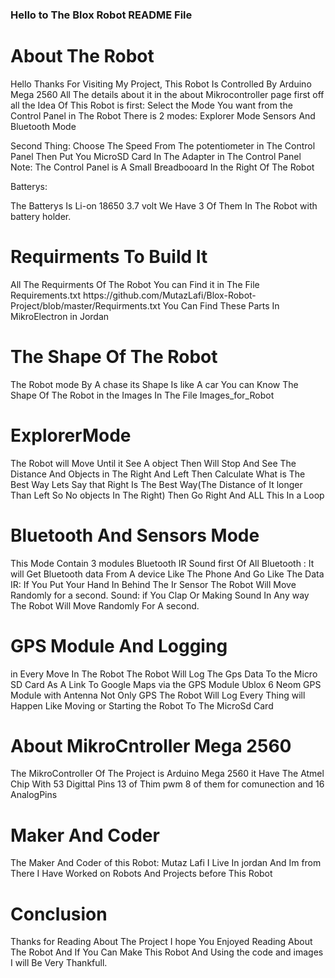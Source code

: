 <h3>Hello to The Blox Robot README File </h3>

<h1>About The Robot</h1>
<p>Hello Thanks For Visiting My Project,
This Robot Is Controlled By Arduino Mega 2560 All The details about it in the about Mikrocontroller page
first off all the Idea Of This Robot is first:
Select the Mode You want from the Control Panel in The Robot
There is 2 modes:
Explorer Mode 
Sensors And Bluetooth Mode 

Second Thing:
Choose The Speed From The potentiometer in The Control Panel
Then Put You MicroSD Card In The Adapter in The Control Panel
Note: The Control Panel is A Small Breadbooard In the Right Of The Robot

Batterys:

The Batterys Is Li-on 18650 3.7 volt 
We Have 3 Of Them In The Robot 
with battery holder.
</p>


<h1>Requirments To Build It </h1>
<p>All The Requirments Of The Robot You can Find it in The File Requirements.txt https://github.com/MutazLafi/Blox-Robot-Project/blob/master/Requirments.txt 
You Can Find These Parts In MikroElectron in Jordan
</p>

<h1>The Shape Of The Robot </h1>
<p>
The Robot mode By A chase its  Shape Is like A car 
You can Know The Shape Of The Robot in the Images In The File Images_for_Robot
</p>

<h1>ExplorerMode</h1>
<p>
The Robot will Move Until it See A object Then Will Stop And See The Distance And Objects in The Right And Left
Then Calculate What is The Best Way Lets Say that Right Is The Best Way(The Distance of It longer Than Left So No objects In The Right) Then Go Right And ALL This In a Loop
</p>

<h1>Bluetooth And Sensors Mode</h1>
<p>
This Mode Contain 3 modules 
Bluetooth 
IR
Sound
first Of All Bluetooth :
It will Get Bluetooth data From A device Like The Phone And Go Like The Data
IR:
If You Put Your Hand In Behind The Ir Sensor The Robot Will Move Randomly for a second.
Sound:
if You Clap Or Making Sound In Any way The Robot Will Move Randomly For A second.
</p>

<h1>GPS Module And Logging</h1>
<p>
in Every Move In The Robot The Robot Will Log The Gps Data To the Micro SD Card
As A Link To Google Maps via the GPS Module Ublox 6 Neom GPS Module
with Antenna
Not Only GPS The Robot Will Log Every Thing will Happen Like Moving or Starting the Robot To The MicroSd Card
</p>

<h1>About MikroCntroller Mega 2560</h1>
<p>
The MikroController Of The Project is Arduino Mega 2560
it Have The Atmel Chip
With 53 Digittal Pins 13 of Thim pwm 8 of them for comunection
and 16 AnalogPins 
</p>
<h1>Maker And Coder</h1>
<p>
The Maker And Coder of this Robot:
Mutaz Lafi
I Live In jordan And Im from There
I Have Worked on Robots And Projects before This Robot

</p>

<h1>Conclusion</h1>
<p>
Thanks for Reading About The Project I hope You Enjoyed Reading About The Robot 
And If You Can Make This Robot And Using the code and images I will Be Very Thankfull.
</p>
